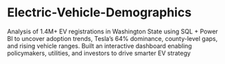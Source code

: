 # Electric-Vehicle-Demographics
Analysis of 1.4M+ EV registrations in Washington State using SQL + Power BI to uncover adoption trends, Tesla’s 64% dominance, county-level gaps, and rising vehicle ranges. Built an interactive dashboard enabling policymakers, utilities, and investors to drive smarter EV strategy
